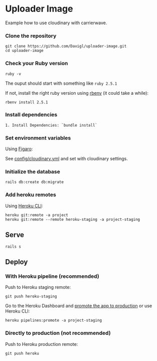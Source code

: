 # Uploader Image

Example how to use cloudinary with carrierwave.

### Clone the repository

```shell
git clone https://github.com/Davigl/uploader-image.git
cd uploader-image
```

### Check your Ruby version

```shell
ruby -v
```

The ouput should start with something like `ruby 2.5.1`

If not, install the right ruby version using [rbenv](https://github.com/rbenv/rbenv) (it could take a while):

```shell
rbenv install 2.5.1
```

### Install dependencies


```shell
1. Install Dependencies: `bundle install`
```

### Set environment variables

Using [Figaro](https://github.com/laserlemon/figaro):

See [config/cloudinary.yml](https://github.com/Davigl/uploader-image/blob/master/config/cloudinary.yml) and set with cloudinary settings.

### Initialize the database

```shell
rails db:create db:migrate
```

### Add heroku remotes

Using [Heroku CLI](https://devcenter.heroku.com/articles/heroku-cli):

```shell
heroku git:remote -a project
heroku git:remote --remote heroku-staging -a project-staging
```

## Serve

```shell
rails s
```

## Deploy

### With Heroku pipeline (recommended)

Push to Heroku staging remote:

```shell
git push heroku-staging
```

Go to the Heroku Dashboard and [promote the app to production](https://devcenter.heroku.com/articles/pipelines) or use Heroku CLI:

```shell
heroku pipelines:promote -a project-staging
```

### Directly to production (not recommended)

Push to Heroku production remote:

```shell
git push heroku
```

